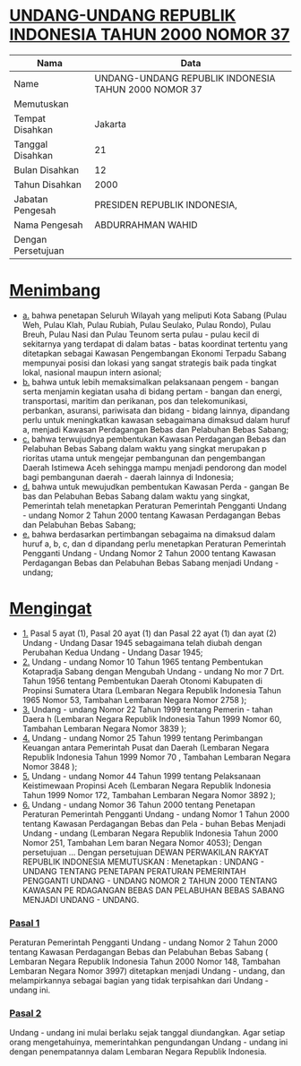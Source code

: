 # [UNDANG-UNDANG REPUBLIK INDONESIA TAHUN 2000 NOMOR 37](http://example.org/legal/document/uu/2000/37)

| Nama | Data |
| ------ | ----- |
|Name|UNDANG-UNDANG REPUBLIK INDONESIA TAHUN 2000 NOMOR 37|
|Memutuskan||
|Tempat Disahkan|Jakarta|
|Tanggal Disahkan|21|
|Bulan Disahkan|12|
|Tahun Disahkan|2000|
|Jabatan Pengesah|PRESIDEN REPUBLIK INDONESIA,|
|Nama Pengesah|ABDURRAHMAN WAHID|
|Dengan Persetujuan||
# [Menimbang](http://example.org/legal/document/uu/2000/37/menimbang)

* [a.](http://example.org/legal/document/uu/2000/37/menimbang/point/a) bahwa penetapan Seluruh Wilayah yang meliputi Kota Sabang (Pulau Weh, Pulau Klah, Pulau Rubiah, Pulau Seulako, Pulau Rondo), Pulau Breuh, Pulau Nasi dan Pulau Teunom serta pulau - pulau kecil di sekitarnya yang terdapat di dalam batas - batas koordinat tertentu yang ditetapkan sebagai Kawasan Pengembangan Ekonomi Terpadu Sabang mempunyai posisi dan lokasi yang sangat strategis baik pada tingkat lokal, nasional maupun intern asional;
* [b.](http://example.org/legal/document/uu/2000/37/menimbang/point/b) bahwa untuk lebih memaksimalkan pelaksanaan pengem - bangan serta menjamin kegiatan usaha di bidang pertam - bangan dan energi, transportasi, maritim dan perikanan, pos dan telekomunikasi, perbankan, asuransi, pariwisata dan bidang - bidang lainnya, dipandang perlu untuk meningkatkan kawasan sebagaimana dimaksud dalam huruf a, menjadi Kawasan Perdagangan Bebas dan Pelabuhan Bebas Sabang;
* [c.](http://example.org/legal/document/uu/2000/37/menimbang/point/c) bahwa terwujudnya pembentukan Kawasan Perdagangan Bebas dan Pelabuhan Bebas Sabang dalam waktu yang singkat merupakan p rioritas utama untuk mengejar pembangunan dan pengembangan Daerah Istimewa Aceh sehingga mampu menjadi pendorong dan model bagi pembangunan daerah - daerah lainnya di Indonesia;
* [d.](http://example.org/legal/document/uu/2000/37/menimbang/point/d) bahwa untuk mewujudkan pembentukan Kawasan Perda - gangan Be bas dan Pelabuhan Bebas Sabang dalam waktu yang singkat, Pemerintah telah menetapkan Peraturan Pemerintah Pengganti Undang - undang Nomor 2 Tahun 2000 tentang Kawasan Perdagangan Bebas dan Pelabuhan Bebas Sabang;
* [e.](http://example.org/legal/document/uu/2000/37/menimbang/point/e) bahwa berdasarkan pertimbangan sebagaima na dimaksud dalam huruf a, b, c, dan d dipandang perlu menetapkan Peraturan Pemerintah Pengganti Undang - Undang Nomor 2 Tahun 2000 tentang Kawasan Perdagangan Bebas dan Pelabuhan Bebas Sabang menjadi Undang - undang;
# [Mengingat](http://example.org/legal/document/uu/2000/37/mengingat)

* [1.](http://example.org/legal/document/uu/2000/37/mengingat/point/0001) Pasal 5 ayat (1), Pasal 20 ayat (1) dan Pasal 22 ayat (1) dan ayat (2) Undang - Undang Dasar 1945 sebagaimana telah diubah dengan Perubahan Kedua Undang - Undang Dasar 1945;
* [2.](http://example.org/legal/document/uu/2000/37/mengingat/point/0002) Undang - undang Nomor 10 Tahun 1965 tentang Pembentukan Kotapradja Sabang dengan Mengubah Undang - undang No mor 7 Drt. Tahun 1956 tentang Pembentukan Daerah Otonomi Kabupaten di Propinsi Sumatera Utara (Lembaran Negara Republik Indonesia Tahun 1965 Nomor 53, Tambahan Lembaran Negara Nomor 2758 );
* [3.](http://example.org/legal/document/uu/2000/37/mengingat/point/0003) Undang - undang Nomor 22 Tahun 1999 tentang Pemerin - tahan Daera h (Lembaran Negara Republik Indonesia Tahun 1999 Nomor 60, Tambahan Lembaran Negara Nomor 3839 );
* [4.](http://example.org/legal/document/uu/2000/37/mengingat/point/0004) Undang - undang Nomor 25 Tahun 1999 tentang Perimbangan Keuangan antara Pemerintah Pusat dan Daerah (Lembaran Negara Republik Indonesia Tahun 1999 Nomor 70 , Tambahan Lembaran Negara Nomor 3848 );
* [5.](http://example.org/legal/document/uu/2000/37/mengingat/point/0005) Undang - undang Nomor 44 Tahun 1999 tentang Pelaksanaan Keistimewaan Propinsi Aceh (Lembaran Negara Republik Indonesia Tahun 1999 Nomor 172, Tambahan Lembaran Negara Nomor 3892 );
* [6.](http://example.org/legal/document/uu/2000/37/mengingat/point/0006) Undang - undang Nomor 36 Tahun 2000 tentang Penetapan Peraturan Pemerintah Pengganti Undang - undang Nomor 1 Tahun 2000 tentang Kawasan Perdagangan Bebas dan Pela - buhan Bebas Menjadi Undang - undang (Lembaran Negara Republik Indonesia Tahun 2000 Nomor 251, Tambahan Lem baran Negara Nomor 4053); Dengan persetujuan ... Dengan persetujuan DEWAN PERWAKILAN RAKYAT REPUBLIK INDONESIA MEMUTUSKAN : Menetapkan : UNDANG - UNDANG TENTANG PENETAPAN PERATURAN PEMERINTAH PENGGANTI UNDANG - UNDANG NOMOR 2 TAHUN 2000 TENTANG KAWASAN PE RDAGANGAN BEBAS DAN PELABUHAN BEBAS SABANG MENJADI UNDANG - UNDANG.

### [Pasal 1](http://example.org/legal/document/uu/2000/37/pasal/0001)
Peraturan Pemerintah Pengganti Undang - undang Nomor 2 Tahun 2000 tentang Kawasan Perdagangan Bebas dan Pelabuhan Bebas Sabang ( Lembaran Negara Republik Indonesia Tahun 2000 Nomor 148, Tambahan Lembaran Negara Nomor 3997) ditetapkan menjadi Undang - undang, dan melampirkannya sebagai bagian yang tidak terpisahkan dari Undang - undang ini.


### [Pasal 2](http://example.org/legal/document/uu/2000/37/pasal/0002)
Undang - undang ini mulai berlaku sejak tanggal diundangkan. Agar setiap orang mengetahuinya, memerintahkan pengundangan Undang - undang ini dengan penempatannya dalam Lembaran Negara Republik Indonesia.
